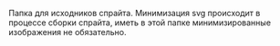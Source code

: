 Папка для исходников спрайта. Минимизация svg происходит в процессе сборки спрайта, иметь в этой папке минимизированные изображения не обязательно.
